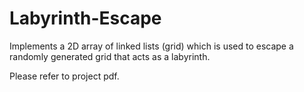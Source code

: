 # Labyrinth-Escape

Implements a 2D array of linked lists (grid) which is used to escape a randomly generated grid that acts as a labyrinth.

Please refer to project pdf.
